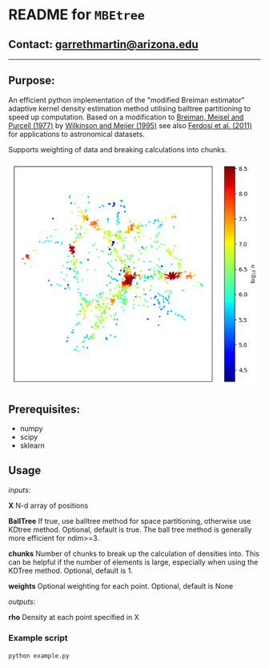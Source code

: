 # **README** for `MBEtree`

## Contact: <garrethmartin@arizona.edu>

-----

## Purpose:

An efficient python implementation of the "modified Breiman estimator" adaptive kernel density estimation method utilising
balltree partitioning to speed up computation.
Based on a modification to [Breiman, Meisel and Purcell (1977)](https://doi.org/10.2307/1268623 "Breiman 1977") by 
[Wilkinson and Meijer (1995)](https://doi.org/10.1016/0169-2607(95)01628-7 "Wilkinson 1995") see also 
[Ferdosi et al. (2011)](https://www.aanda.org/articles/aa/abs/2011/07/aa16878-11/aa16878-11.html "Ferdosi 2011") for
applications to astronomical datasets.

Supports weighting of data and breaking calculations into chunks.

![](density_estimation.png)

## Prerequisites:

  - numpy
  - scipy
  - sklearn

## Usage

*inputs:*

  **X**        N-d array of positions

  **BallTree** If true, use balltree method for space partitioning, otherwise use KDtree method. Optional, default is true. The ball tree method is generally more efficient for ndim>=3.

  **chunks**   Number of chunks to break up the calculation of densities into. This can be helpful if the number
               of elements is large, especially when using the KDTree method. Optional, default is 1.

  **weights**  Optional weighting for each point. Optional, default is None

*outputs*:

  **rho**      Density at each point specified in X

### Example script

  `python example.py`

